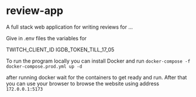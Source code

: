 # review-app

A full stack web application for writing reviews for ...

Give in .env files the variables for

TWITCH_CLIENT_ID
IGDB_TOKEN_TILL_17_05

To run the program locally you can install Docker and run `docker-compose -f docker-compose.prod.yml up -d`

after running docker wait for the containers to get ready and run. After that you can use your browser to browse the website
using address `172.0.0.1:5173`
